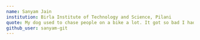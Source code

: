 ```yaml
---
name: Sanyam Jain
institution: Birla Institute of Technology and Science, Pilani
quote: My dog used to chase people on a bike a lot. It got so bad I had to take his bike away.
github_user: sanyam-git
---
```

